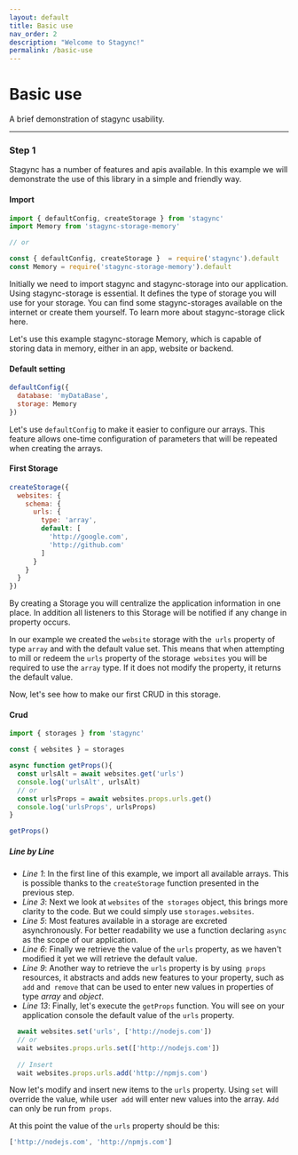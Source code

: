 ```yaml
---
layout: default
title: Basic use 
nav_order: 2
description: "Welcome to Stagync!"
permalink: /basic-use
---
```

# Basic use
A brief demonstration of stagync usability.

---

### Step 1
Stagync has a number of features and apis available. In this example we will demonstrate the use of this library in a simple and friendly way.

#### Import
```javascript
import { defaultConfig, createStorage } from 'stagync'
import Memory from 'stagync-storage-memory'

// or

const { defaultConfig, createStorage }  = require('stagync').default
const Memory = require('stagync-storage-memory').default
```
Initially we need to import stagync and stagync-storage into our application. Using stagync-storage is essential. It defines the type of storage you will use for your storage. You can find some stagync-storages available on the internet or create them yourself. To learn more about stagync-storage click here.

Let's use this example stagync-storage Memory, which is capable of storing data in memory, either in an app, website or backend.
#### Default setting
```javascript
defaultConfig({
  database: 'myDataBase',
  storage: Memory
})
```
Let's use `defaultConfig` to make it easier to configure our arrays. This feature allows one-time configuration of parameters that will be repeated when creating the arrays.

#### First Storage
```javascript
createStorage({
  websites: {
    schema: {
      urls: {
        type: 'array',
        default: [
          'http://google.com',
          'http://github.com'
        ]
      }
    }
  }
})
```

By creating a Storage you will centralize the application information in one place. In addition all listeners to this Storage will be notified if any change in property occurs.

In our example we created the `website` storage with the` urls` property of type `array` and with the default value set.
This means that when attempting to mill or redeem the `urls` property of the storage` websites` you will be required to use the `array` type. If it does not modify the property, it returns the default value.

Now, let's see how to make our first CRUD in this storage.

#### Crud
```javascript
import { storages } from 'stagync'

const { websites } = storages

async function getProps(){
  const urlsAlt = await websites.get('urls')
  console.log('urlsAlt', urlsAlt)
  // or
  const urlsProps = await websites.props.urls.get()
  console.log('urlsProps', urlsProps)
}

getProps()
```
##### Line by Line
- *Line 1*: In the first line of this example, we import all available arrays. This is possible thanks to the `createStorage` function presented in the previous step.
- *Line 3*: Next we look at `websites` of the` storages` object, this brings more clarity to the code. But we could simply use `storages.websites`.
- *Line 5*: Most features available in a storage are excreted asynchronously. For better readability we use a function declaring `async` as the scope of our application.
- *Line 6*: Finally we retrieve the value of the `urls` property, as we haven't modified it yet we will retrieve the default value.
- *Line 9*: Another way to retrieve the `urls` property is by using` props` resources, it abstracts and adds new features to your property, such as `add` and` remove` that can be used to enter new values in properties of type *array* and *object*.
- *Line 13*: Finally, let's execute the `getProps` function. You will see on your application console the default value of the `urls` property.

```javascript
  await websites.set('urls', ['http://nodejs.com'])
  // or
  wait websites.props.urls.set(['http://nodejs.com'])
  
  // Insert
  wait websites.props.urls.add('http://npmjs.com')
```

Now let's modify and insert new items to the `urls` property.
Using `set` will override the value, while user` add` will enter new values into the array.
`Add` can only be run from` props`.

At this point the value of the `urls` property should be this:
```javascript
['http://nodejs.com', 'http://npmjs.com']
```
